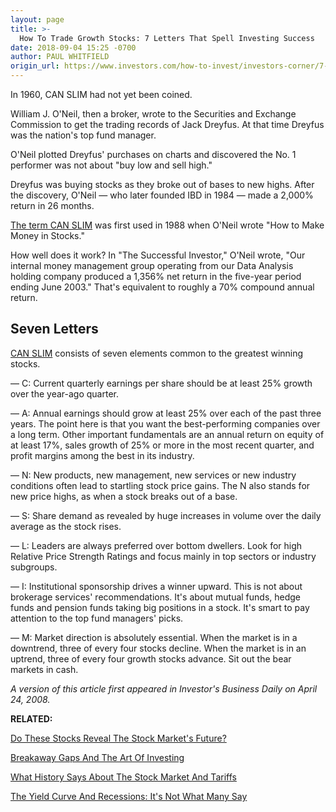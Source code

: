 ```yaml
---
layout: page
title: >-
  How To Trade Growth Stocks: 7 Letters That Spell Investing Success
date: 2018-09-04 15:25 -0700
author: PAUL WHITFIELD
origin_url: https://www.investors.com/how-to-invest/investors-corner/7-letters-that-spell-investing-success
---
```





In 1960, CAN SLIM had not yet been coined.


William J. O'Neil, then a broker, wrote to the Securities and Exchange Commission to get the trading records of Jack Dreyfus. At that time Dreyfus was the nation's top fund manager.




O'Neil plotted Dreyfus' purchases on charts and discovered the No. 1 performer was not about "buy low and sell high."


Dreyfus was buying stocks as they broke out of bases to new highs. After the discovery, O'Neil — who later founded IBD in 1984 — made a 2,000% return in 26 months.


[The term CAN SLIM](https://www.investors.com/ibd-university/can-slim/) was first used in 1988 when O'Neil wrote "How to Make Money in Stocks."


How well does it work? In "The Successful Investor," O'Neil wrote, "Our internal money management group operating from our Data Analysis holding company produced a 1,356% net return in the five-year period ending June 2003." That's equivalent to roughly a 70% compound annual return.


Seven Letters
-------------


[CAN SLIM](https://www.investors.com/ibd-university/can-slim/) consists of seven elements common to the greatest winning stocks.


— C: Current quarterly earnings per share should be at least 25% growth over the year-ago quarter.


— A: Annual earnings should grow at least 25% over each of the past three years. The point here is that you want the best-performing companies over a long term. Other important fundamentals are an annual return on equity of at least 17%, sales growth of 25% or more in the most recent quarter, and profit margins among the best in its industry.


— N: New products, new management, new services or new industry conditions often lead to startling stock price gains. The N also stands for new price highs, as when a stock breaks out of a base.


— S: Share demand as revealed by huge increases in volume over the daily average as the stock rises.


— L: Leaders are always preferred over bottom dwellers. Look for high Relative Price Strength Ratings and focus mainly in top sectors or industry subgroups.


— I: Institutional sponsorship drives a winner upward. This is not about brokerage services' recommendations. It's about mutual funds, hedge funds and pension funds taking big positions in a stock. It's smart to pay attention to the top fund managers' picks.


— M: Market direction is absolutely essential. When the market is in a downtrend, three of every four stocks decline. When the market is in an uptrend, three of every four growth stocks advance. Sit out the bear markets in cash.


*A version of this article first appeared in Investor's Business Daily on April 24, 2008.*


**RELATED:**


[Do These Stocks Reveal The Stock Market's Future?](https://www.investors.com/stock-lists/ibd-50/stock-charts-bull-market/)


[Breakaway Gaps And The Art Of Investing](https://www.investors.com/how-to-invest/investors-corner/breakaway-gap-the-art-of-the-breakout/)


[What History Says About The Stock Market And Tariffs](https://www.investors.com/how-to-invest/investors-corner/trump-trade-tariffs-history-dow-jones-industrials/)


[The Yield Curve And Recessions: It's Not What Many Say](https://www.investors.com/how-to-invest/investors-corner/how-to-trade-treasury-bond-yield-curve-stocks/)




